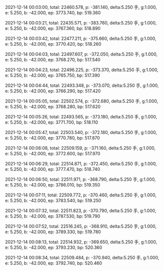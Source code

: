 2021-12-14 00:03:00, total: 22460.578, p: -381.140, delta:5.250 手, g:1.000, e: 5.250, b: -42.000, ep: 3773.740, bp: 519.360

2021-12-14 00:03:21, total: 22435.571, p: -383.760, delta:5.250 手, g:1.000, e: 5.250, b: -42.000, ep: 3767.360, bp: 518.890

2021-12-14 00:03:42, total: 22477.211, p: -375.660, delta:5.250 手, g:1.000, e: 5.250, b: -42.000, ep: 3770.420, bp: 518.260

2021-12-14 00:04:03, total: 22497.607, p: -372.050, delta:5.250 手, g:1.000, e: 5.250, b: -42.000, ep: 3768.270, bp: 517.540

2021-12-14 00:04:23, total: 22496.225, p: -373.370, delta:5.250 手, g:1.000, e: 5.250, b: -42.000, ep: 3765.750, bp: 517.390

2021-12-14 00:04:44, total: 22493.348, p: -373.070, delta:5.250 手, g:1.000, e: 5.250, b: -42.000, ep: 3766.290, bp: 517.420

2021-12-14 00:05:05, total: 22502.574, p: -372.680, delta:5.250 手, g:1.000, e: 5.250, b: -42.000, ep: 3768.280, bp: 517.620

2021-12-14 00:05:26, total: 22493.565, p: -373.180, delta:5.250 手, g:1.000, e: 5.250, b: -42.000, ep: 3771.700, bp: 518.110

2021-12-14 00:05:47, total: 22503.540, p: -372.180, delta:5.250 手, g:1.000, e: 5.250, b: -42.000, ep: 3770.780, bp: 517.870

2021-12-14 00:06:08, total: 22509.159, p: -371.160, delta:5.250 手, g:1.000, e: 5.250, b: -42.000, ep: 3772.600, bp: 517.970

2021-12-14 00:06:29, total: 22514.871, p: -372.450, delta:5.250 手, g:1.000, e: 5.250, b: -42.000, ep: 3777.470, bp: 518.740

2021-12-14 00:06:50, total: 22511.971, p: -368.790, delta:5.250 手, g:1.000, e: 5.250, b: -42.000, ep: 3786.010, bp: 519.350

2021-12-14 00:07:11, total: 22509.772, p: -370.460, delta:5.250 手, g:1.000, e: 5.250, b: -42.000, ep: 3783.540, bp: 519.250

2021-12-14 00:07:32, total: 22511.823, p: -370.790, delta:5.250 手, g:1.000, e: 5.250, b: -42.000, ep: 3787.530, bp: 519.790

2021-12-14 00:07:52, total: 22516.245, p: -368.910, delta:5.250 手, g:1.000, e: 5.250, b: -42.000, ep: 3789.330, bp: 519.780

2021-12-14 00:08:13, total: 22514.932, p: -369.650, delta:5.250 手, g:1.000, e: 5.250, b: -42.000, ep: 3793.230, bp: 520.360

2021-12-14 00:08:34, total: 22509.484, p: -370.940, delta:5.250 手, g:1.000, e: 5.250, b: -42.000, ep: 3792.740, bp: 520.460